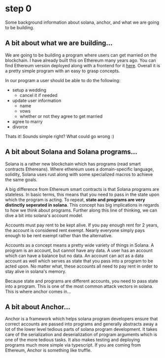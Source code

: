 # step 0

Some background information about solana, anchor, and what we are going to be building.

## A bit about what we are building...

We are going to be building a program where users can get married on the blockchain. I have already built this on Ethereum many years ago. You can find Ethereum version deployed along with a frontend
for it [here](https://cryptoweddings.io). Overall it is a pretty simple program with an easy to grasp concepts.

In our program a user should be able to do the following:

- setup a wedding
  - cancel it if needed
- update user information
  - name
  - vows
  - whether or not they agree to get married
- agree to marry
- divorce

Thats it! Sounds simple right? What could go wrong :)

## A bit about Solana and Solana programs...

Solana is a rather new blockchain which has programs (read smart contracts Ethereans). Where ethereum uses a domain-specific language, solidity, Solana uses rust along with some specialized macros
to achieve the same goals.

A big difference from Ethereum smart contracts is that Solana programs are stateless. In basic terms, this means that you need to pass in the state upon which the program is acting.
To repeat, **state and programs are very distinctly seperated in solana**. This concept has big implications in regards to how we think about programs. Further along this line of thinking, we can
dive a bit into solana's account model.

Accounts must pay rent to be kept alive. If you pay enough rent for 2 years, the account is considered rent exempt. Nearly everyone simply pays enough to be rent exempt rather than the alternative.

Accounts as a concept means a pretty wide variety of things in Solana. A program is an account, but cannot have any data. A user has an account which can have a balance but no data. An account can
act as a data account as well which serves as state that you pass into a program to be acted upon. No matter what, these accounts all need to pay rent in order to stay alive in solana's memory.

Because state and programs are different accounts, you need to pass state into a program. This is one of the most common attack vectors in solana. This is where anchor comes in...

## A bit about Anchor...

Anchor is a framework which helps solana program developers ensure that correct accounts are passed into programs and generally abstracts away a lot of the lower level tedious parts of solana program
development. It takes care of the serialization and deserialization of program arguments which is one of the more tedious tasks.
It also makes testing and deploying programs much more simple via typescript. If you are coming from Ethereum, Anchor is something like truffle.
